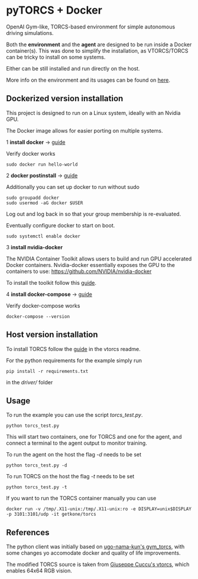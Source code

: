 # pyTORCS + Docker
OpenAI Gym-like, TORCS-based environment for simple autonomous driving simulations.

Both the **environment** and the **agent** are designed to be run inside a Docker container(s). This was done to simplify the installation, as VTORCS/TORCS can be tricky to install on some systems.

Either can be still installed and run directly on the host. 

More info on the environment and its usages can be found on [here](https://github.com/gerkone/pyTORCS-docker/tree/master/driver/torcs_client).

## Dockerized version installation
This project is designed to run on a Linux system, ideally with an Nvidia GPU.

The Docker image allows for easier porting on multiple systems.

1 **install docker** -> [guide](https://docs.docker.com/engine/install/)

Verify docker works
```
sudo docker run hello-world
```

2 **docker postinstall** -> [guide](https://docs.docker.com/engine/install/linux-postinstall/)

Additionally you can set up docker to run without sudo
```
sudo groupadd docker
sudo usermod -aG docker $USER
```
Log out and log back in so that your group membership is re-evaluated.

Eventually configure docker to start on boot.
```
sudo systemctl enable docker
```

3 **install nvidia-docker**

The NVIDIA Container Toolkit allows users to build and run GPU accelerated Docker containers.
Nvidia-docker essentially exposes the GPU to the containers to use: https://github.com/NVIDIA/nvidia-docker

To install the toolkit follow this [guide](https://docs.nvidia.com/datacenter/cloud-native/container-toolkit/install-guide.html#docker).

4 **install docker-compose** -> [guide](https://docs.docker.com/compose/install/#install-compose)

Verify docker-compose works
```
docker-compose --version
```

## Host version installation
To install TORCS follow the [guide](https://github.com/gerkone/pyTORCS-docker/blob/master/vtorcs/README.md) in  the vtorcs readme.

For the python requirements for the example simply run
```
pip install -r requirements.txt
```
in the _driver/_ folder

## Usage
To run the example you can use the script _torcs_test.py_.
```
python torcs_test.py
```
This will start two containers, one for TORCS and one for the agent, and connect a terminal to the agent output to monitor training.

To run the agent on the host the flag _-d_ needs to be set

```
python torcs_test.py -d
```

To run TORCS on the host the flag _-t_ needs to be set

```
python torcs_test.py -t
```

If you want to run the TORCS container manually you can use
```
docker run -v /tmp/.X11-unix:/tmp/.X11-unix:ro -e DISPLAY=unix$DISPLAY -p 3101:3101/udp -it getkone/torcs
```

## References
The python client was initially based on [ugo-nama-kun's gym_torcs](https://github.com/ugo-nama-kun/gym_torcs), with some changes yo accomodate docker and quality of life improvements.

The modified TORCS source is taken from [Giuseppe Cuccu's vtorcs](https://github.com/giuse/vtorcs), which enables 64x64 RGB vision.
